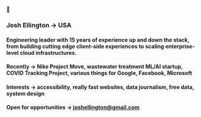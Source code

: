 🤙

### Josh Ellington → USA

#### Engineering leader with 15 years of experience up and down the stack, from building cutting edge client-side experiences to scaling enterprise-level cloud infrastructures.

#### Recently → Nike Project Move, wastewater treatment ML/AI startup, COVID Tracking Project, various things for Google, Facebook, Microsoft

#### Interests → accessibility, really fast websites, data journalism, free data, system design

#### Open for opportunities → joshellington@gmail.com

